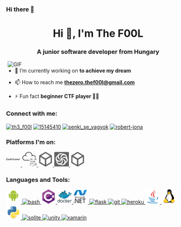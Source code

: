 ### Hi there 👋

<!--
**The-F00L/The-F00L** is a ✨ _special_ ✨ repository because its `README.md` (this file) appears on your GitHub profile.
<!-- Last update: 2021.feb.04. -->
<h1 align="center">Hi 👋, I'm The F00L</h1>
<h3 align="center">A junior software developer from Hungary</h3>


<img hight="400" width="500" alt="GIF" align="right" src="https://64.media.tumblr.com/bc91fffa1f7f71014fddf10d3d2decbd/tumblr_pkxty5psM71sguk2k_500.gifv">

- 🔭 I’m currently working on **to achieve my dream**

- 📫 How to reach me **thezero.thef00l@gmail.com**

- ⚡ Fun fact **beginner CTF player 👨‍💻**


<h3 align="left">Connect with me:</h3>
<p align="left">
<a href="https://twitter.com/th3_f00l" target="blank"><img align="center" src="https://cdn.jsdelivr.net/npm/simple-icons@3.0.1/icons/twitter.svg" alt="th3_f00l" height="30" width="40" /></a>
<a href="https://stackoverflow.com/users/15145410" target="blank"><img align="center" src="https://cdn.jsdelivr.net/npm/simple-icons@3.0.1/icons/stackoverflow.svg" alt="15145410" height="30" width="40" /></a>
<a href="https://instagram.com/senki_se_vagyok" target="blank"><img align="center" src="https://cdn.jsdelivr.net/npm/simple-icons@3.0.1/icons/instagram.svg" alt="senki_se_vagyok" height="30" width="40" /></a>
<a href="https://linkedin.com/in/robert-jona" target="blank"><img align="center" src="https://cdn.jsdelivr.net/npm/simple-icons@3.0.1/icons/linkedin.svg" alt="robert-jona" height="30" width="40" /></a>
</p>

<h3 align="left">Platforms I'm on:</h3>
<p align="left"> 
    <a href="https://exercism.io/profiles/The-F00L" target="_blank"> 
        <span class="iconify" data-icon="cib:exercism" data-inline="false"></span>
    </a> 
    <a href="https://www.codingame.com/profile/c3ad409415a528dc38727d1281d342b87972593" target="_blank"> 
      <svg xmlns="http://www.w3.org/2000/svg" xmlns:xlink="http://www.w3.org/1999/xlink" aria-hidden="true" focusable="false" width="40" height="40" style="-ms-transform: rotate(360deg); -webkit-transform: rotate(360deg); transform: rotate(360deg);" preserveAspectRatio="xMidYMid meet" viewBox="0 0 24 24"><path d="M1.025 11.893c-.1.293-.07.561.009.67c.078.11.223.26.55.272c.327.012.697-.167.697-.167l-.136.78c-.008.008-.4.138-.88.134c-.661-.004-1.321-.317-1.261-1.252c.006-.081.053-.398.128-.573a1.8 1.8 0 0 1 1.105-1.073c.67-.236 1.39-.016 1.39-.016l-.141.817s-.247-.203-.755-.154a1.055 1.055 0 0 0-.323.106a.853.853 0 0 0-.383.456zm3.98.594c-.08.479-.446 1.097-1.397 1.097c-.951 0-1.102-.618-1.016-1.097c.217-1.134 1.394-1.077 1.394-1.077s1.195-.057 1.02 1.077zm-.887-.277c-.043-.175-.241-.169-.241-.169v.001s-.213-.017-.33.21c-.136.314-.075.514-.07.532c.043.175.24.169.24.169v-.001s.214.017.33-.21c.136-.314.075-.514.07-.532zm3.827-1.747l-.534 3.07h-.868l.043-.245a.84.84 0 0 1-.66.3c-.527 0-.813-.395-.707-1.003c.132-.76.65-1.2 1.138-1.2c.234 0 .411.099.512.275v-.002l.208-1.195zm-1.43 1.577c-.205-.004-.36.242-.402.48c-.04.238-.005.427.244.43c.15 0 .326-.088.394-.43c.028-.163.05-.48-.236-.48zm3.554-.556s-.259-.174-.698 0c-.189.073-.374.308-.374.308l.058-.335h-.867l-.26 1.493h.87l.1-.573l.002-.019c.014-.071.078-.318.305-.318c.265 0 .18.334.18.334l-.198 1.159h.866l.237-1.363c.09-.525-.22-.686-.22-.686zm-1.367-.338c.22 0 .398-.156.398-.349c0-.193-.178-.349-.398-.349c-.22 0-.398.156-.398.35c0 .191.178.348.398.348zm3.723.146c.605 0 .818.158.818.158l.134-.768c-.405-.102-2.343-.479-2.782 1.463c-.264 1.52 1.343 1.438 1.343 1.438s.634 0 1.176-.244l.189-1.09l-.885-.003l-.1.6s-.55.147-.753-.265c-.077-.152-.025-.449-.025-.449s.117-.84.885-.84zm3.21 1.032l-.21 1.209h-.788l.055-.315s-.26.366-.706.366c-.65 0-.52-.655-.52-.655s.053-.561.752-.679l.646-.071s.079-.241-.303-.241s-.763.207-.763.207l.1-.577s.516-.187.995-.163c1.01.005.742.919.742.919zm-.84.258s-.158.033-.3.045c-.225.034-.253.182-.257.203c-.038.22.196.19.196.19s.248.009.338-.31zm4.29-1.178c-.512 0-.766.364-.766.364s-.098-.364-.57-.364c-.471 0-.756.376-.756.376l.056-.321h-.87l-.361 2.074h.87l.209-1.201s.07-.293.303-.293c.232 0 .176.297.176.297l-.208 1.197h.872l.207-1.193s.058-.301.301-.301c.244 0 .174.309.174.309l-.21 1.184h.878l.241-1.388c0 .001.133-.74-.546-.74zm4.414-.417c0 .02.01.297-.483.382c-.858.11-.96.575-.97.63c-.012.055.005.163-.032.35a50.196 50.196 0 0 0-.06.394H20.62s.041.293.412.293s.63-.116.63-.116l-.087.536s-.26.134-.828.134c-.09 0-1.115-.002-.926-1.091c.091-.524.557-1.095 1.368-1.095c.38-.002.4.133.767.133c.31-.008.57-.305.57-.305s.094-.15.17-.32c.06-.082.168-.258.514-.222c.29.053.29.277.29.297zm-2.47.946c-.27 0-.333.357-.333.357h.53s.074-.357-.197-.357zm2.792-1.523a.179.179 0 1 0 0 .358a.179.179 0 0 0 0-.358z" fill="#626262"/><rect x="0" y="0" width="40" height="40" fill="rgba(0, 0, 0, 0)" /></svg>
    </a> 
    <a href="https://tryhackme.com/p/TheF00L" target="_blank"> 
     <svg xmlns="http://www.w3.org/2000/svg" xmlns:xlink="http://www.w3.org/1999/xlink" aria-hidden="true" focusable="false" width="40" height="40" style="-ms-transform: rotate(360deg); -webkit-transform: rotate(360deg); transform: rotate(360deg);" preserveAspectRatio="xMidYMid meet" viewBox="0 0 24 24"><path d="M10.705 0C7.54 0 4.902 2.285 4.349 5.291a4.525 4.525 0 0 0-4.107 4.5a4.525 4.525 0 0 0 4.52 4.52h6.761a.625.625 0 1 0 0-1.25H4.761a3.273 3.273 0 0 1-3.27-3.27A3.273 3.273 0 0 1 6.59 7.08a.625.625 0 0 0 .7-1.035a4.488 4.488 0 0 0-1.68-.69a5.223 5.223 0 0 1 5.096-4.104a5.221 5.221 0 0 1 5.174 4.57a4.489 4.489 0 0 0-.488.305a.625.625 0 1 0 .731 1.013a3.245 3.245 0 0 1 1.912-.616a3.278 3.278 0 0 1 3.203 2.61a.625.625 0 0 0 1.225-.251a4.533 4.533 0 0 0-4.428-3.61a4.54 4.54 0 0 0-.958.105C16.556 2.328 13.9 0 10.705 0zm5.192 10.64a.925.925 0 0 0-.462.108a.913.913 0 0 0-.313.29a1.27 1.27 0 0 0-.175.427a2.39 2.39 0 0 0-.054.514c0 .181.018.353.054.517c.036.164.095.307.175.43a.899.899 0 0 0 .313.297c.127.073.281.11.462.11c.18 0 .334-.037.46-.11a.897.897 0 0 0 .309-.296c.08-.124.137-.267.173-.431c.036-.164.054-.336.054-.517c0-.18-.018-.352-.054-.514a1.271 1.271 0 0 0-.173-.426a.901.901 0 0 0-.309-.291a.917.917 0 0 0-.46-.108zm6.486 0a.925.925 0 0 0-.462.108a.913.913 0 0 0-.313.29a1.27 1.27 0 0 0-.175.427a2.39 2.39 0 0 0-.053.514c0 .181.017.353.053.517c.036.164.095.307.175.43a.899.899 0 0 0 .313.297c.127.073.281.11.462.11c.18 0 .334-.037.46-.11a.897.897 0 0 0 .31-.296c.078-.124.136-.267.172-.431c.036-.164.054-.336.054-.517c0-.18-.018-.352-.054-.514a1.271 1.271 0 0 0-.173-.426a.901.901 0 0 0-.308-.291a.916.916 0 0 0-.461-.108zm-8.537.068l-.84.618l.313.43l.476-.368v1.877h.603v-2.557zm6.486 0l-.841.618l.314.43l.477-.368v1.877h.603v-2.557zm-4.435.445c.08 0 .143.028.193.084c.05.057.087.127.114.21c.026.083.044.173.054.269a2.541 2.541 0 0 1 0 .533c-.01.097-.028.187-.054.27a.584.584 0 0 1-.114.21a.243.243 0 0 1-.193.085a.248.248 0 0 1-.195-.086a.584.584 0 0 1-.118-.209a1.245 1.245 0 0 1-.056-.27a2.645 2.645 0 0 1 0-.533c.01-.096.029-.186.056-.27a.583.583 0 0 1 .118-.209a.25.25 0 0 1 .195-.084zm6.486 0c.08 0 .144.028.193.084c.05.057.087.127.114.21c.027.083.044.173.054.269a2.541 2.541 0 0 1 0 .533c-.01.097-.027.187-.054.27a.584.584 0 0 1-.114.21a.243.243 0 0 1-.193.085a.249.249 0 0 1-.195-.086a.581.581 0 0 1-.117-.209a1.245 1.245 0 0 1-.056-.27a2.642 2.642 0 0 1 0-.533c.01-.096.028-.186.056-.27a.58.58 0 0 1 .117-.209a.25.25 0 0 1 .195-.084zm-2.191 3.51a.93.93 0 0 0-.463.109a.908.908 0 0 0-.312.291c-.08.122-.139.263-.175.426a2.383 2.383 0 0 0-.054.514c0 .18.018.353.054.516c.036.164.094.308.175.432a.91.91 0 0 0 .312.296a.92.92 0 0 0 .463.11c.18 0 .333-.037.46-.11a.892.892 0 0 0 .308-.296a1.32 1.32 0 0 0 .174-.432c.036-.163.054-.335.054-.516c0-.18-.018-.352-.054-.514a1.274 1.274 0 0 0-.174-.426a.89.89 0 0 0-.309-.291a.918.918 0 0 0-.46-.108zm-6.402.07l-.841.617l.314.43l.476-.369v1.878h.604v-2.557zm2.125 0l-.841.617l.314.43l.477-.369v1.878h.603v-2.557zm2.116 0l-.84.617l.313.43l.477-.369v1.878h.603v-2.557zm2.16.443c.08 0 .144.028.194.085a.605.605 0 0 1 .114.21c.026.083.044.172.053.269a2.639 2.639 0 0 1 0 .532a1.28 1.28 0 0 1-.053.27a.585.585 0 0 1-.114.21a.244.244 0 0 1-.193.085a.25.25 0 0 1-.196-.085a.589.589 0 0 1-.117-.21a1.245 1.245 0 0 1-.056-.27a2.597 2.597 0 0 1 0-.532c.01-.097.028-.186.056-.27a.589.589 0 0 1 .117-.209a.249.249 0 0 1 .196-.085zm-6.729 3.073a.676.676 0 0 0-.335.078a.661.661 0 0 0-.227.211a.91.91 0 0 0-.127.31c-.027.118-.04.242-.04.373s.013.256.04.375a.93.93 0 0 0 .127.313a.65.65 0 0 0 .227.215c.092.053.204.08.335.08a.655.655 0 0 0 .334-.08a.65.65 0 0 0 .225-.215c.057-.09.1-.194.125-.313a1.75 1.75 0 0 0 .04-.375c0-.13-.014-.255-.04-.373a.931.931 0 0 0-.125-.31a.658.658 0 0 0-.225-.21a.667.667 0 0 0-.334-.08zm3.086 0a.675.675 0 0 0-.336.078a.661.661 0 0 0-.226.211a.907.907 0 0 0-.127.31a1.69 1.69 0 0 0-.04.373c0 .131.013.256.04.375a.928.928 0 0 0 .127.313c.058.09.134.162.226.215c.093.053.205.08.336.08a.655.655 0 0 0 .334-.08a.65.65 0 0 0 .224-.215c.058-.09.1-.194.126-.313a1.752 1.752 0 0 0 0-.748a.94.94 0 0 0-.126-.31a.657.657 0 0 0-.224-.21a.667.667 0 0 0-.334-.08zm5.108 0a.675.675 0 0 0-.336.078a.661.661 0 0 0-.226.211a.91.91 0 0 0-.127.31c-.027.118-.04.242-.04.373s.013.256.04.375a.931.931 0 0 0 .127.313c.058.09.134.162.226.215c.093.053.205.08.336.08c.13 0 .243-.027.334-.08a.65.65 0 0 0 .224-.215c.058-.09.1-.194.126-.313a1.75 1.75 0 0 0 .04-.375c0-.13-.014-.255-.04-.373a.943.943 0 0 0-.126-.31a.657.657 0 0 0-.224-.21a.668.668 0 0 0-.334-.08zm-6.658.05l-.61.448l.227.311l.346-.266v1.362h.438v-1.856zm3.068 0l-.61.448l.227.311l.346-.266v1.362h.438v-1.856zm5.108 0l-.611.448l.228.311l.346-.266v1.362h.438v-1.856zm-9.712.322c.058 0 .105.02.14.062a.421.421 0 0 1 .083.151a.96.96 0 0 1 .04.196a1.932 1.932 0 0 1 0 .386a.954.954 0 0 1-.04.197a.421.421 0 0 1-.083.152a.176.176 0 0 1-.14.061a.18.18 0 0 1-.141-.06a.427.427 0 0 1-.085-.153a.887.887 0 0 1-.041-.197a1.96 1.96 0 0 1 0-.386a.893.893 0 0 1 .04-.196a.42.42 0 0 1 .086-.151a.181.181 0 0 1 .141-.062zm3.086 0c.058 0 .104.02.14.062a.421.421 0 0 1 .082.151a.94.94 0 0 1 .04.196a1.906 1.906 0 0 1 0 .386a.93.93 0 0 1-.04.197a.421.421 0 0 1-.082.152a.176.176 0 0 1-.14.061a.18.18 0 0 1-.141-.06a.42.42 0 0 1-.086-.153a.846.846 0 0 1-.04-.197a1.965 1.965 0 0 1-.011-.195c0-.057.004-.121.01-.191a.849.849 0 0 1 .041-.196a.42.42 0 0 1 .086-.151a.182.182 0 0 1 .141-.062zm5.108 0c.058 0 .104.02.14.062a.421.421 0 0 1 .082.151a.92.92 0 0 1 .04.196a1.963 1.963 0 0 1 0 .386a.943.943 0 0 1-.04.197a.421.421 0 0 1-.082.152a.177.177 0 0 1-.14.061a.18.18 0 0 1-.142-.06a.437.437 0 0 1-.085-.153a.95.95 0 0 1-.04-.197a1.965 1.965 0 0 1-.011-.195c0-.057.004-.121.01-.191a.959.959 0 0 1 .04-.196a.47.47 0 0 1 .086-.151a.181.181 0 0 1 .142-.062zm-1.684 1.814a.675.675 0 0 0-.336.079a.66.66 0 0 0-.227.21a.91.91 0 0 0-.127.31a1.731 1.731 0 0 0 0 .748a.939.939 0 0 0 .127.314c.059.09.134.162.227.215c.093.053.205.08.336.08a.66.66 0 0 0 .334-.08a.648.648 0 0 0 .224-.215c.058-.09.1-.195.126-.314a1.737 1.737 0 0 0-.001-.747a.928.928 0 0 0-.125-.31a.65.65 0 0 0-.224-.211a.668.668 0 0 0-.334-.079zm3.063 0a.676.676 0 0 0-.336.079a.664.664 0 0 0-.227.21a.906.906 0 0 0-.127.31a1.74 1.74 0 0 0 0 .748a.936.936 0 0 0 .127.314a.66.66 0 0 0 .227.215c.092.053.204.08.336.08a.654.654 0 0 0 .334-.08a.648.648 0 0 0 .223-.215c.058-.09.1-.195.126-.314a1.74 1.74 0 0 0 0-.747a.928.928 0 0 0-.126-.31a.65.65 0 0 0-.223-.211a.666.666 0 0 0-.334-.079zm-1.545.05l-.611.448l.228.312l.346-.267v1.363h.438v-1.856zm-1.518.323c.057 0 .104.02.14.061a.42.42 0 0 1 .082.152a.91.91 0 0 1 .04.195a1.966 1.966 0 0 1 0 .387a.951.951 0 0 1-.04.197a.421.421 0 0 1-.082.152a.177.177 0 0 1-.14.06a.18.18 0 0 1-.142-.06a.428.428 0 0 1-.085-.152a.914.914 0 0 1-.04-.197a1.96 1.96 0 0 1-.011-.195c0-.058.003-.122.01-.192a.923.923 0 0 1 .041-.195c.02-.06.048-.11.085-.152a.181.181 0 0 1 .142-.061zm3.063 0c.057 0 .104.02.14.061a.42.42 0 0 1 .082.152a.94.94 0 0 1 .04.195a1.91 1.91 0 0 1 0 .387a.93.93 0 0 1-.04.197a.422.422 0 0 1-.083.152a.175.175 0 0 1-.14.06a.18.18 0 0 1-.141-.06a.423.423 0 0 1-.085-.152a.907.907 0 0 1-.04-.197a1.95 1.95 0 0 1 0-.387a.915.915 0 0 1 .04-.195c.02-.06.048-.11.085-.152a.182.182 0 0 1 .142-.061zm-9.713.185a.465.465 0 0 0-.232.055a.456.456 0 0 0-.157.146a.627.627 0 0 0-.089.215a1.168 1.168 0 0 0-.027.259c0 .09.009.177.027.26a.648.648 0 0 0 .089.216c.04.063.093.112.157.149a.459.459 0 0 0 .232.056c.09 0 .168-.02.231-.056a.45.45 0 0 0 .156-.149a.67.67 0 0 0 .087-.217a1.218 1.218 0 0 0 0-.518a.647.647 0 0 0-.087-.215a.448.448 0 0 0-.156-.146a.458.458 0 0 0-.23-.055zm1.052.035l-.423.31l.158.217l.24-.185v.944h.303v-1.286zm-1.052.224c.04 0 .073.014.097.042a.284.284 0 0 1 .057.105a.69.69 0 0 1 .028.136c.004.049.007.092.007.133c0 .04-.003.086-.007.135a.684.684 0 0 1-.028.136a.285.285 0 0 1-.057.105a.123.123 0 0 1-.097.043a.125.125 0 0 1-.098-.043a.298.298 0 0 1-.059-.105a.612.612 0 0 1-.028-.136a1.39 1.39 0 0 1 0-.268a.62.62 0 0 1 .028-.136a.297.297 0 0 1 .06-.105a.125.125 0 0 1 .097-.042zm3.775 1.394a.463.463 0 0 0-.232.054a.452.452 0 0 0-.157.146a.621.621 0 0 0-.088.214a1.19 1.19 0 0 0 0 .519a.641.641 0 0 0 .088.217a.46.46 0 0 0 .157.15a.458.458 0 0 0 .232.054a.454.454 0 0 0 .232-.055a.45.45 0 0 0 .155-.149a.664.664 0 0 0 .087-.217a1.189 1.189 0 0 0 0-.519a.642.642 0 0 0-.087-.214a.446.446 0 0 0-.155-.146a.459.459 0 0 0-.232-.054zm1.052.034l-.423.31l.158.216l.24-.185v.945h.303V22.68zm-1.052.223c.04 0 .073.014.098.043a.3.3 0 0 1 .057.105a.643.643 0 0 1 .027.135a1.31 1.31 0 0 1 0 .268a.654.654 0 0 1-.027.137a.307.307 0 0 1-.057.105a.124.124 0 0 1-.098.042a.125.125 0 0 1-.098-.042a.293.293 0 0 1-.059-.105a.618.618 0 0 1-.028-.137a1.364 1.364 0 0 1 0-.268a.612.612 0 0 1 .028-.135a.287.287 0 0 1 .06-.105a.123.123 0 0 1 .097-.043z" fill="#626262"/><rect x="0" y="0" width="40" height="40" fill="rgba(0, 0, 0, 0)" /></svg>
    </a> 
    <a href="https://www.hackthebox.eu/home/users/profile/201213" target="_blank"> 
    <svg xmlns="http://www.w3.org/2000/svg" xmlns:xlink="http://www.w3.org/1999/xlink" aria-hidden="true" focusable="false" width="40" height="40" style="-ms-transform: rotate(360deg); -webkit-transform: rotate(360deg); transform: rotate(360deg);" preserveAspectRatio="xMidYMid meet" viewBox="0 0 24 24"><path d="M11.996 0a1.119 1.119 0 0 0-.057.003a.9.9 0 0 0-.236.05a.907.907 0 0 0-.165.079L1.936 5.675a.889.889 0 0 0-.445.77V17.556a.889.889 0 0 0 .47.784l9.598 5.541l.054.029v.002a.857.857 0 0 0 .083.035l.012.004c.028.01.056.018.085.024c.01.001.011.003.016.004a.93.93 0 0 0 .296.015a.683.683 0 0 0 .086-.015c.01 0 .011-.002.016-.004a.94.94 0 0 0 .085-.024l.012-.004a.882.882 0 0 0 .083-.035v-.002a1.086 1.086 0 0 0 .054-.029l9.599-5.541a.889.889 0 0 0 .469-.784V6.48l-.001-.026v-.008a.889.889 0 0 0-.312-.676l-.029-.024c0-.002-.01-.005-.01-.007a.899.899 0 0 0-.107-.07L12.453.127A.887.887 0 0 0 11.99 0zm.01 2.253c.072 0 .144.019.209.056l6.537 3.774a.418.418 0 0 1 0 .724l-6.537 3.774a.418.418 0 0 1-.418 0L5.26 6.807a.418.418 0 0 1 0-.724l6.537-3.774a.42.42 0 0 1 .209-.056zm-8.08 6.458a.414.414 0 0 1 .215.057l6.524 3.766a.417.417 0 0 1 .208.361v7.533a.417.417 0 0 1-.626.361l-6.523-3.766a.417.417 0 0 1-.209-.362V9.13c0-.241.196-.414.41-.418zm16.16 0c.215.004.41.177.41.418v7.532c0 .15-.08.287-.208.362l-6.524 3.766a.417.417 0 0 1-.626-.361v-7.533c0-.149.08-.286.209-.36l6.523-3.767a.415.415 0 0 1 .216-.057z" fill="#626262"/><rect x="0" y="0" width="40" height="40" fill="rgba(0, 0, 0, 0)" /></svg>
    </a> 
    <a href="https://www.codewars.com/users/The-F00L" target="_blank"> 
    <svg xmlns="http://www.w3.org/2000/svg" xmlns:xlink="http://www.w3.org/1999/xlink" aria-hidden="true" focusable="false" width="40" height="40" style="-ms-transform: rotate(360deg); -webkit-transform: rotate(360deg); transform: rotate(360deg);" preserveAspectRatio="xMidYMid meet" viewBox="0 0 24 24"><path d="M1.072.142A1.072 1.072 0 0 0 0 1.214v21.572a1.072 1.072 0 0 0 1.072 1.072h21.856A1.072 1.072 0 0 0 24 22.786V1.214A1.072 1.072 0 0 0 22.928.142zm9.736 1.818a.904.904 0 0 1 .828.539a.784.784 0 0 1 1.274.493a.639.639 0 0 1 .29-.06c.33.008.59.262.625.575a1.322 1.322 0 0 1 .624-.515a1.325 1.325 0 0 1 1.718.71a1.098 1.098 0 0 1 .306-.236a1.102 1.102 0 0 1 1.483.479a1.094 1.094 0 0 1 .12.47a.994.994 0 0 1 1.322 1.214a.904.904 0 0 1 .874 1.438a.784.784 0 0 1 .176 1.356a.639.639 0 0 1 .19.224a.642.642 0 0 1-.011.613a1.326 1.326 0 0 1 .482.235a1.334 1.334 0 0 1 .258 1.842a1.098 1.098 0 0 1 .35.15a1.102 1.102 0 0 1 .337 1.516a1.094 1.094 0 0 1-.344.344a.994.994 0 0 1 .228 1.318a1.006 1.006 0 0 1-.605.434a.904.904 0 0 1-.803 1.482a.814.814 0 0 0-.008-.04a.784.784 0 0 1-1.075.873a.639.639 0 0 1-.098.28a.625.625 0 0 1-.43.288a1.33 1.33 0 0 1 .023.456a1.334 1.334 0 0 1-1.44 1.173a1.098 1.098 0 0 1 .054.377a1.102 1.102 0 0 1-1.128 1.072a1.098 1.098 0 0 1-.47-.12a.994.994 0 0 1-1.696.583a.904.904 0 0 1-1.685.075a.784.784 0 0 1-1.274-.493a.639.639 0 0 1-.29.064a.64.64 0 0 1-.621-.58l.004-.007a1.326 1.326 0 0 1-.632.523a1.334 1.334 0 0 1-1.718-.706a1.098 1.098 0 0 1-.306.232a1.102 1.102 0 0 1-1.48-.478a1.094 1.094 0 0 1-.123-.471a.994.994 0 0 1-1.318-1.21a.904.904 0 0 1-.874-1.442a.784.784 0 0 1-.176-1.356a.639.639 0 0 1-.194-.224a.642.642 0 0 1 .011-.61l.019.004a1.326 1.326 0 0 1-.497-.239a1.334 1.334 0 0 1-.262-1.845a1.098 1.098 0 0 1-.35-.146a1.102 1.102 0 0 1-.337-1.52a1.094 1.094 0 0 1 .347-.34A.994.994 0 0 1 2.88 9a.904.904 0 0 1 .803-1.48a.784.784 0 0 1 1.083-.836a.639.639 0 0 1 .098-.28a.649.649 0 0 1 .433-.288a1.33 1.33 0 0 1-.026-.452A1.334 1.334 0 0 1 6.716 4.49a1.098 1.098 0 0 1-.06-.377a1.101 1.101 0 0 1 1.13-1.073a1.094 1.094 0 0 1 .47.115a.994.994 0 0 1 1.696-.579a.904.904 0 0 1 .857-.617zM3.683 7.519a.784.784 0 0 0 .008.041l-.004-.04a.904.904 0 0 0-.004-.001zM17.502 19.61a1.098 1.098 0 0 0-.002-.004h-.037a1.334 1.334 0 0 0 .039.004zM13.825 3.507a1.322 1.322 0 0 0-.008.012l.008-.011zm-2.369-.014l-.003.003a.9.9 0 0 1-.665.27a.896.896 0 0 1-.583-.232a.994.994 0 0 1-.986.732a.99.99 0 0 1-.362-.075a1.098 1.098 0 0 1-1.061 1.046a1.326 1.326 0 0 1 .123.736a1.334 1.334 0 0 1-.725 1.035a1.1 1.1 0 0 1 .307.795a1.106 1.106 0 0 1-.232.65c.321.18.53.523.523.915a1.016 1.016 0 0 1-.07.337a.915.915 0 0 1 .82.937a.923.923 0 0 1-.01.138a.74.74 0 0 1 .157-.01c.343.007.627.25.702.57a.661.661 0 0 1 .38-.111c.31.007.561.224.632.511a.418.418 0 0 1 .381-.015a1.352 1.352 0 0 1 .303-.63a.418.418 0 0 1-.12-.143a.422.422 0 0 1 .004-.392a.665.665 0 0 1-.325-1.117a.736.736 0 0 1-.359-.336a.74.74 0 0 1 .385-1.023a.747.747 0 0 0-.06.026a.915.915 0 0 1-.201-.262a.915.915 0 0 1 .623-1.315V6.53a1.02 1.02 0 0 1 .437-1.371a1.012 1.012 0 0 1 .553-.112a1.11 1.11 0 0 1 .598-1.054a1.12 1.12 0 0 1 .06-.026a.642.642 0 0 1-.109-.21a.784.784 0 0 1-.455.132a.784.784 0 0 1-.662-.396zm4.573 1.512a1.326 1.326 0 0 1-.587.46a1.334 1.334 0 0 1-1.255-.142v-.011a1.11 1.11 0 0 1-.553.66a1.106 1.106 0 0 1-.683.113a1.02 1.02 0 0 1-.553.889a1.016 1.016 0 0 1-.329.105a.918.918 0 0 1-.43 1.169a.923.923 0 0 1-.127.056a.74.74 0 0 1 .086.13a.738.738 0 0 1-.168.89a.661.661 0 0 1 .28.283a.655.655 0 0 1-.149.796a.418.418 0 0 1 .153.164c.019.034.03.068.038.101a1.356 1.356 0 0 1 .672-.015a.422.422 0 0 1 .056-.142a.422.422 0 0 1 .34-.194a.665.665 0 0 1 .796-.848a.736.736 0 0 1 .112-.478a.733.733 0 0 1 1.016-.224a.915.915 0 0 1 .127-.306a.915.915 0 0 1 1.27-.28a.915.915 0 0 1 .179.153a1.02 1.02 0 0 1 1.408-.314a1.012 1.012 0 0 1 .374.422c.355-.24.833-.261 1.214-.015a1.11 1.11 0 0 1 .209.172a.642.642 0 0 1 .082-.108a.784.784 0 0 1-.332-.337a.784.784 0 0 1 .03-.77a.9.9 0 0 1-.553-.455a.896.896 0 0 1-.075-.624a.994.994 0 0 1-1.117-.511a.994.994 0 0 1-.104-.359a1.098 1.098 0 0 1-1.427-.43zM5.249 7.37a.784.784 0 0 1-.124.46a.784.784 0 0 1-.68.362c.06.235.026.49-.112.71a.896.896 0 0 1-.5.377c.31.325.373.829.12 1.225a.99.99 0 0 1-.255.269a1.098 1.098 0 0 1 .351 1.45a1.326 1.326 0 0 1 .691.276a1.334 1.334 0 0 1 .512 1.154c.28-.064.579-.019.84.15a1.106 1.106 0 0 1 .438.53a1.02 1.02 0 0 1 1.05.03a1.016 1.016 0 0 1 .257.231a.914.914 0 0 1 1.225-.224a.919.919 0 0 1 .112.086a.74.74 0 0 1 .071-.142a.74.74 0 0 1 .852-.306a.661.661 0 0 1 .1-.381a.664.664 0 0 1 .763-.273a.418.418 0 0 1 .246-.373a1.36 1.36 0 0 1-.358-.523v-.008a.418.418 0 0 1-.25.075a.422.422 0 0 1-.344-.19a.665.665 0 0 1-1.132-.243a.736.736 0 0 1-.47.149a.733.733 0 0 1-.718-.755a.915.915 0 0 1-.329.049a.915.915 0 0 1-.855-1.177h-.004a1.016 1.016 0 0 1-.993-1.042a1.012 1.012 0 0 1 .168-.534a1.11 1.11 0 0 1-.64-1.035a1.11 1.11 0 0 1 .068-.358a.65.65 0 0 1-.1-.019zm11.127 2.133a.913.913 0 0 1-1.225.224a.926.926 0 0 1-.112-.082a.74.74 0 0 1-.067.142a.74.74 0 0 1-.852.302a.661.661 0 0 1-.105.385a.662.662 0 0 1-.762.277a.418.418 0 0 1-.063.212a.426.426 0 0 1-.075.086a1.356 1.356 0 0 1 .314.564a.418.418 0 0 1 .187-.04a.422.422 0 0 1 .343.194a.665.665 0 0 1 1.136.242a.736.736 0 0 1 .467-.153c.41.008.728.348.72.755a.74.74 0 0 1 0 .008v-.005a.915.915 0 0 1 .326-.052a.915.915 0 0 1 .896.941a.919.919 0 0 1-.037.236c.564.015 1.008.482.993 1.046a1.012 1.012 0 0 1-.168.534a1.11 1.11 0 0 1 .647 1.035a1.11 1.11 0 0 1-.075.362l.004-.007l.1.018a.784.784 0 0 1 .124-.46a.784.784 0 0 1 .68-.362a.9.9 0 0 1 .112-.71a.896.896 0 0 1 .504-.373a.994.994 0 0 1-.123-1.225a.99.99 0 0 1 .257-.269a1.098 1.098 0 0 1-.35-1.453a1.326 1.326 0 0 1-.696-.273h-.003a1.334 1.334 0 0 1-.512-1.158a1.082 1.082 0 0 1-.837-.145a1.106 1.106 0 0 1-.44-.535a1.02 1.02 0 0 1-1.05-.026a1.016 1.016 0 0 1-.258-.235zm-.094 3.116l-.007.066a.74.74 0 0 0 .007-.066zm-2.864-.259a1.36 1.36 0 0 1-.363.598a.418.418 0 0 1 .194.187a.422.422 0 0 1-.007.396a.665.665 0 0 1 .329 1.113a.736.736 0 0 1 .358.336a.739.739 0 0 1-.32.994a.915.915 0 0 1 .197.261a.91.91 0 0 1-.396 1.233a.919.919 0 0 1-.224.082v.004a1.02 1.02 0 0 1-.44 1.374a1.012 1.012 0 0 1-.55.109a1.11 1.11 0 0 1-.661 1.083a.642.642 0 0 1 .112.21a.026.026 0 0 1-.004 0v.003a.784.784 0 0 1 .456-.134a.784.784 0 0 1 .661.392a.9.9 0 0 1 .665-.27a.896.896 0 0 1 .587.236a.994.994 0 0 1 .982-.736a.99.99 0 0 1 .362.079v.022a1.1 1.1 0 0 1 1.061-1.072a1.326 1.326 0 0 1-.123-.736c.056-.46.34-.837.725-1.035l.003.004a1.102 1.102 0 0 1-.31-.795a1.106 1.106 0 0 1 .232-.654a1.02 1.02 0 0 1-.452-1.251a.915.915 0 0 1-.822-.934a.923.923 0 0 1 .011-.142a.74.74 0 0 1-.157.015a.74.74 0 0 1-.698-.572a.661.661 0 0 1-.385.112a.667.667 0 0 1-.627-.512a.418.418 0 0 1-.217.053a.418.418 0 0 1-.18-.045zm-.964.93a1.36 1.36 0 0 1-.336.042c-.112 0-.22-.012-.322-.038a.418.418 0 0 1-.06.295a.422.422 0 0 1-.343.195a.665.665 0 0 1-.792.844a.736.736 0 0 1-.112.478a.74.74 0 0 1-1.02.224a.915.915 0 0 1-.127.306a.915.915 0 0 1-1.266.28a.919.919 0 0 1-.183-.153v.004a1.02 1.02 0 0 1-1.408.31a1.012 1.012 0 0 1-.374-.418c-.355.239-.83.261-1.214.015a1.113 1.113 0 0 1-.21-.172a.65.65 0 0 1-.081.105a.784.784 0 0 1 .336.336a.784.784 0 0 1-.034.77a.89.89 0 0 1 .553.455a.896.896 0 0 1 .075.624a.994.994 0 0 1 1.12.515a.99.99 0 0 1 .101.355a1.098 1.098 0 0 1 1.431.43a1.326 1.326 0 0 1 .587-.46c.43-.172.896-.104 1.255.142a1.106 1.106 0 0 1 .549-.65a1.106 1.106 0 0 1 .683-.108a1.02 1.02 0 0 1 .553-.893a1.02 1.02 0 0 1 .333-.104a.916.916 0 0 1 .425-1.17a.919.919 0 0 1 .131-.052a.736.736 0 0 1-.09-.134a.738.738 0 0 1 .169-.886a.661.661 0 0 1-.28-.284a.67.67 0 0 1 .149-.799a.418.418 0 0 1-.15-.164a.418.418 0 0 1-.048-.24z" fill="#626262"/><rect x="0" y="0" width="40" height="40" fill="rgba(0, 0, 0, 0)" /></svg>
    </a> 
    <a href="https://www.hackthebox.eu/home/users/profile/201213" target="_blank"> 
    <svg xmlns="http://www.w3.org/2000/svg" xmlns:xlink="http://www.w3.org/1999/xlink" aria-hidden="true" focusable="false" width="40" height="40" style="-ms-transform: rotate(360deg); -webkit-transform: rotate(360deg); transform: rotate(360deg);" preserveAspectRatio="xMidYMid meet" viewBox="0 0 24 24"><path d="M11.996 0a1.119 1.119 0 0 0-.057.003a.9.9 0 0 0-.236.05a.907.907 0 0 0-.165.079L1.936 5.675a.889.889 0 0 0-.445.77V17.556a.889.889 0 0 0 .47.784l9.598 5.541l.054.029v.002a.857.857 0 0 0 .083.035l.012.004c.028.01.056.018.085.024c.01.001.011.003.016.004a.93.93 0 0 0 .296.015a.683.683 0 0 0 .086-.015c.01 0 .011-.002.016-.004a.94.94 0 0 0 .085-.024l.012-.004a.882.882 0 0 0 .083-.035v-.002a1.086 1.086 0 0 0 .054-.029l9.599-5.541a.889.889 0 0 0 .469-.784V6.48l-.001-.026v-.008a.889.889 0 0 0-.312-.676l-.029-.024c0-.002-.01-.005-.01-.007a.899.899 0 0 0-.107-.07L12.453.127A.887.887 0 0 0 11.99 0zm.01 2.253c.072 0 .144.019.209.056l6.537 3.774a.418.418 0 0 1 0 .724l-6.537 3.774a.418.418 0 0 1-.418 0L5.26 6.807a.418.418 0 0 1 0-.724l6.537-3.774a.42.42 0 0 1 .209-.056zm-8.08 6.458a.414.414 0 0 1 .215.057l6.524 3.766a.417.417 0 0 1 .208.361v7.533a.417.417 0 0 1-.626.361l-6.523-3.766a.417.417 0 0 1-.209-.362V9.13c0-.241.196-.414.41-.418zm16.16 0c.215.004.41.177.41.418v7.532c0 .15-.08.287-.208.362l-6.524 3.766a.417.417 0 0 1-.626-.361v-7.533c0-.149.08-.286.209-.36l6.523-3.767a.415.415 0 0 1 .216-.057z" fill="#626262"/><rect x="0" y="0" width="40" height="40" fill="rgba(0, 0, 0, 0)" /></svg>
    </a> 
    
</p>
<h3 align="left">Languages and Tools:</h3>
<p align="left"> 
    <a href="https://developer.android.com" target="_blank"> 
        <img src="https://raw.githubusercontent.com/devicons/devicon/master/icons/android/android-original-wordmark.svg" alt="android" width="40" height="40"/> 
    </a> 
    <a href="https://www.gnu.org/software/bash/" target="_blank"> 
        <img src="https://www.vectorlogo.zone/logos/gnu_bash/gnu_bash-icon.svg" alt="bash" width="40" height="40"/> 
    </a> 
    <a href="https://www.w3schools.com/cs/" target="_blank"> 
        <img src="https://raw.githubusercontent.com/devicons/devicon/master/icons/csharp/csharp-original.svg" alt="csharp" width="40" height="40"/> 
    </a> 
    <a href="https://www.docker.com/" target="_blank"> 
        <img src="https://raw.githubusercontent.com/devicons/devicon/master/icons/docker/docker-original-wordmark.svg" alt="docker" width="40" height="40"/> 
    </a> 
    <a href="https://dotnet.microsoft.com/" target="_blank"> 
        <img src="https://raw.githubusercontent.com/devicons/devicon/master/icons/dot-net/dot-net-original-wordmark.svg" alt="dotnet" width="40" height="40"/> 
    </a> 
    <a href="https://flask.palletsprojects.com/" target="_blank"> <img src="https://www.vectorlogo.zone/logos/pocoo_flask/pocoo_flask-icon.svg" alt="flask" width="40" height="40"/> 
    </a> 
    <a href="https://git-scm.com/" target="_blank">
        <img src="https://www.vectorlogo.zone/logos/git-scm/git-scm-icon.svg" alt="git" width="40" height="40"/> 
    </a> 
    <a href="https://heroku.com" target="_blank"> 
        <img src="https://www.vectorlogo.zone/logos/heroku/heroku-icon.svg" alt="heroku" width="40" height="40"/> 
    </a> 
    <a href="https://www.java.com" target="_blank"> 
        <img src="https://raw.githubusercontent.com/devicons/devicon/master/icons/java/java-original.svg" alt="java" width="40" height="40"/> 
    </a> 
    <a href="https://www.linux.org/" target="_blank"> 
        <img src="https://raw.githubusercontent.com/devicons/devicon/master/icons/linux/linux-original.svg" alt="linux" width="40" height="40"/> 
    </a> 
    <a href="https://www.python.org" target="_blank"> 
        <img src="https://raw.githubusercontent.com/devicons/devicon/master/icons/python/python-original.svg" alt="python" width="40" height="40"/> 
    </a>
    <a href="https://www.sqlite.org/" target="_blank"> 
        <img src="https://www.vectorlogo.zone/logos/sqlite/sqlite-icon.svg" alt="sqlite" width="40" height="40"/>
    </a> 
    <a href="https://unity.com/" target="_blank"> <img src="https://www.vectorlogo.zone/logos/unity3d/unity3d-icon.svg" alt="unity" width="40" height="40"/> </a> <a href="https://dotnet.microsoft.com/apps/xamarin" target="_blank"> 
        <img src="https://raw.githubusercontent.com/detain/svg-logos/780f25886640cef088af994181646db2f6b1a3f8/svg/xamarin.svg" alt="xamarin" width="40" height="40"/>
    </a>
</p>
